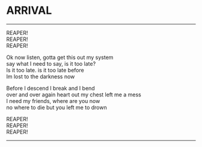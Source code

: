 # ARRIVAL

---

REAPER!  
REAPER!  
REAPER!

Ok now listen, gotta get this out my system  
say what I need to say, is it too late?  
Is it too late. is it too late before  
Im lost to the darkness now

Before I descend I break and I bend  
over and over again heart out my chest left me a mess  
I need my friends, where are you now  
no where to die but you left me to drown

REAPER!  
REAPER!  
REAPER!

---
